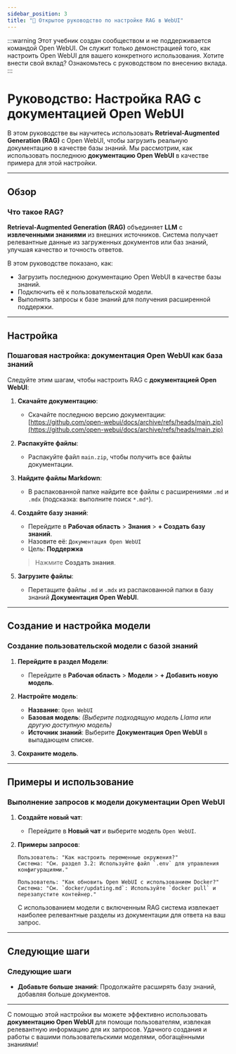 ```yaml
---
sidebar_position: 3
title: "🔎 Открытое руководство по настройке RAG в WebUI"
---
```


:::warning
Этот учебник создан сообществом и не поддерживается командой Open WebUI. Он служит только демонстрацией того, как настроить Open WebUI для вашего конкретного использования. Хотите внести свой вклад? Ознакомьтесь с руководством по внесению вклада.
:::

# Руководство: Настройка RAG с документацией Open WebUI

В этом руководстве вы научитесь использовать **Retrieval-Augmented Generation (RAG)** с Open WebUI, чтобы загрузить реальную документацию в качестве базы знаний. Мы рассмотрим, как использовать последнюю **документацию Open WebUI** в качестве примера для этой настройки.

---

## Обзор

### Что такое RAG?

**Retrieval-Augmented Generation (RAG)** объединяет **LLM** с **извлеченными знаниями** из внешних источников. Система получает релевантные данные из загруженных документов или баз знаний, улучшая качество и точность ответов.

В этом руководстве показано, как:

- Загрузить последнюю документацию Open WebUI в качестве базы знаний.
- Подключить её к пользовательской модели.
- Выполнять запросы к базе знаний для получения расширенной поддержки.

---

## Настройка

### Пошаговая настройка: документация Open WebUI как база знаний

Следуйте этим шагам, чтобы настроить RAG с **документацией Open WebUI**:

1. **Скачайте документацию**:
   - Скачайте последнюю версию документации: [https://github.com/open-webui/docs/archive/refs/heads/main.zip](https://github.com/open-webui/docs/archive/refs/heads/main.zip)

2. **Распакуйте файлы**:
   - Распакуйте файл `main.zip`, чтобы получить все файлы документации.

3. **Найдите файлы Markdown**:
   - В распакованной папке найдите все файлы с расширениями `.md` и `.mdx` (подсказка: выполните поиск `*.md*`).

4. **Создайте базу знаний**:
   - Перейдите в **Рабочая область** > **Знания** > **+ Создать базу знаний**.
   - Назовите её: `Документация Open WebUI`
   - Цель: **Поддержка**

   > Нажмите **Создать знания**.

5. **Загрузите файлы**:
   - Перетащите файлы `.md` и `.mdx` из распакованной папки в базу знаний **Документация Open WebUI**.

---

## Создание и настройка модели

### Создание пользовательской модели с базой знаний

1. **Перейдите в раздел Модели**:
   - Перейдите в **Рабочая область** > **Модели** > **+ Добавить новую модель**.

2. **Настройте модель**:
   - **Название**: `Open WebUI`
   - **Базовая модель**: *(Выберите подходящую модель Llama или другую доступную модель)*
   - **Источник знаний**: Выберите **Документация Open WebUI** в выпадающем списке.

3. **Сохраните модель**.

---

## Примеры и использование

### Выполнение запросов к модели документации Open WebUI

1. **Создайте новый чат**:
   - Перейдите в **Новый чат** и выберите модель `Open WebUI`.

2. **Примеры запросов**:

   ```
   Пользователь: "Как настроить переменные окружения?"
   Система: "См. раздел 3.2: Используйте файл `.env` для управления конфигурациями."
   ```

   ```
   Пользователь: "Как обновить Open WebUI с использованием Docker?"
   Система: "См. `docker/updating.md`: Используйте `docker pull` и перезапустите контейнер."
   ```

   С использованием модели с включенным RAG система извлекает наиболее релевантные разделы из документации для ответа на ваш запрос.

---

## Следующие шаги

### Следующие шаги

- **Добавьте больше знаний**: Продолжайте расширять базу знаний, добавляя больше документов.

---

С помощью этой настройки вы можете эффективно использовать **документацию Open WebUI** для помощи пользователям, извлекая релевантную информацию для их запросов. Удачного создания и работы с вашими пользовательскими моделями, обогащёнными знаниями!
